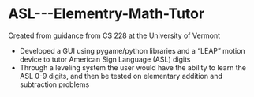 # ASL---Elementry-Math-Tutor
Created from guidance from CS 228 at the University of Vermont
- Developed a GUI using pygame/python libraries and a “LEAP” motion device to tutor American Sign Language (ASL) digits
- Through a leveling system the user would have the ability to learn the ASL 0-9 digits, and then be tested on elementary addition and     subtraction problems
